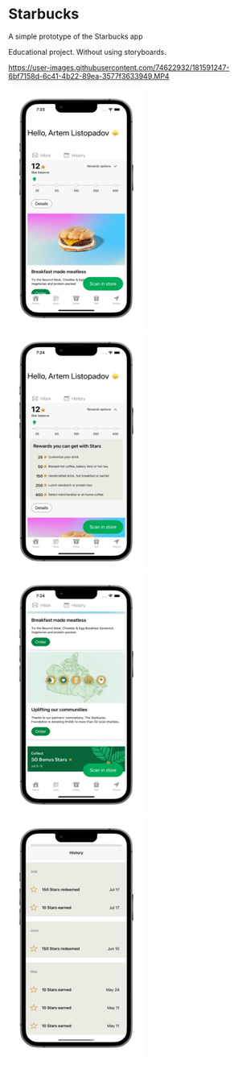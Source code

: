 # Starbucks
A simple prototype of the Starbucks app

Educational project. 
Without using storyboards.


https://user-images.githubusercontent.com/74622932/181591247-6bf7158d-6c41-4b22-89ea-3577f3633949.MP4


  <tr>
    <td><img src="Documentation/ScreenShot-1.png" width=270 height=480></td>
    <td><img src="Documentation/ScreenShot-2.png" width=270 height=480></td>
    <td><img src="Documentation/ScreenShot-3.png" width=270 height=480></td>
    <td><img src="Documentation/ScreenShot-4.png" width=270 height=480></td>
  </tr>
